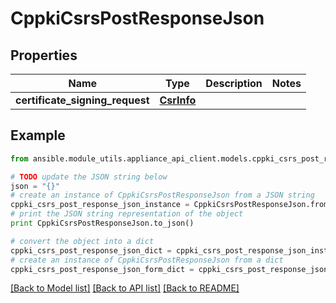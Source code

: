 # CppkiCsrsPostResponseJson


## Properties
Name | Type | Description | Notes
------------ | ------------- | ------------- | -------------
**certificate_signing_request** | [**CsrInfo**](CsrInfo.md) |  | 

## Example

```python
from ansible.module_utils.appliance_api_client.models.cppki_csrs_post_response_json import CppkiCsrsPostResponseJson

# TODO update the JSON string below
json = "{}"
# create an instance of CppkiCsrsPostResponseJson from a JSON string
cppki_csrs_post_response_json_instance = CppkiCsrsPostResponseJson.from_json(json)
# print the JSON string representation of the object
print CppkiCsrsPostResponseJson.to_json()

# convert the object into a dict
cppki_csrs_post_response_json_dict = cppki_csrs_post_response_json_instance.to_dict()
# create an instance of CppkiCsrsPostResponseJson from a dict
cppki_csrs_post_response_json_form_dict = cppki_csrs_post_response_json.from_dict(cppki_csrs_post_response_json_dict)
```
[[Back to Model list]](../README.md#documentation-for-models) [[Back to API list]](../README.md#documentation-for-api-endpoints) [[Back to README]](../README.md)



